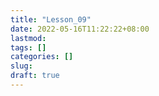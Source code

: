 ```yaml
---
title: "Lesson_09"
date: 2022-05-16T11:22:22+08:00
lastmod:
tags: []
categories: []
slug:
draft: true
---
```


